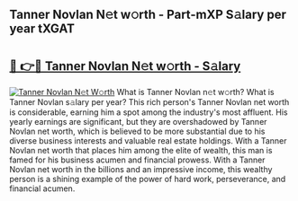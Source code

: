 ## Tanner Novlan N𝚎t w𝚘rth - Part-mXP S𝚊lary per year tXGAT

# <h2><a href="http://gc4dle.nevu.top/?p=Tanner+Novlan">🔗 👉🔴 Tanner Novlan N𝚎t w𝚘rth - S𝚊lary</a></h2>

[![Tanner Novlan N𝚎t W𝚘rth](https://i.imgur.com/Oavwk0R.jpeg)](http://gc4dle.nevu.top/?p=Tanner+Novlan)
What is Tanner Novlan n𝚎t w𝚘rth? What is Tanner Novlan s𝚊lary per year?
This rich person's Tanner Novlan net worth is considerable, earning him a spot among the industry's most affluent. His yearly earnings are significant, but they are overshadowed by Tanner Novlan net worth, which is believed to be more substantial due to his diverse business interests and valuable real estate holdings. With a Tanner Novlan net worth that places him among the elite of wealth, this man is famed for his business acumen and financial prowess. With a Tanner Novlan net worth in the billions and an impressive income, this wealthy person is a shining example of the power of hard work, perseverance, and financial acumen.
